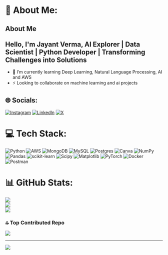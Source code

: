 # 💫 About Me:
## About Me<br><br>Hello, I'm Jayant Verma, AI Explorer | Data Scientist | Python Developer | Transforming Challenges into Solutions
- 🌱 I’m currently learning Deep Learning, Natural Language Processing, AI and AWS 
- ⚡ Looking to collaborate on machine learning and ai projects  


## 🌐 Socials:
[![Instagram](https://img.shields.io/badge/Instagram-%23E4405F.svg?logo=Instagram&logoColor=white)](https://instagram.com/_._.kanhaiya) [![LinkedIn](https://img.shields.io/badge/LinkedIn-%230077B5.svg?logo=linkedin&logoColor=white)](https://linkedin.com/in/jayantverma28) [![X](https://img.shields.io/badge/X-black.svg?logo=X&logoColor=white)](https://x.com/__kanhaiya__) 

# 💻 Tech Stack:
![Python](https://img.shields.io/badge/python-3670A0?style=for-the-badge&logo=python&logoColor=ffdd54) ![AWS](https://img.shields.io/badge/AWS-%23FF9900.svg?style=for-the-badge&logo=amazon-aws&logoColor=white) ![MongoDB](https://img.shields.io/badge/MongoDB-%234ea94b.svg?style=for-the-badge&logo=mongodb&logoColor=white) ![MySQL](https://img.shields.io/badge/mysql-%2300000f.svg?style=for-the-badge&logo=mysql&logoColor=white) ![Postgres](https://img.shields.io/badge/postgres-%23316192.svg?style=for-the-badge&logo=postgresql&logoColor=white) ![Canva](https://img.shields.io/badge/Canva-%2300C4CC.svg?style=for-the-badge&logo=Canva&logoColor=white) ![NumPy](https://img.shields.io/badge/numpy-%23013243.svg?style=for-the-badge&logo=numpy&logoColor=white) ![Pandas](https://img.shields.io/badge/pandas-%23150458.svg?style=for-the-badge&logo=pandas&logoColor=white) ![scikit-learn](https://img.shields.io/badge/scikit--learn-%23F7931E.svg?style=for-the-badge&logo=scikit-learn&logoColor=white) ![Scipy](https://img.shields.io/badge/SciPy-%230C55A5.svg?style=for-the-badge&logo=scipy&logoColor=%white) ![Matplotlib](https://img.shields.io/badge/Matplotlib-%23ffffff.svg?style=for-the-badge&logo=Matplotlib&logoColor=black) ![PyTorch](https://img.shields.io/badge/PyTorch-%23EE4C2C.svg?style=for-the-badge&logo=PyTorch&logoColor=white) ![Docker](https://img.shields.io/badge/docker-%230db7ed.svg?style=for-the-badge&logo=docker&logoColor=white) ![Postman](https://img.shields.io/badge/Postman-FF6C37?style=for-the-badge&logo=postman&logoColor=white)
# 📊 GitHub Stats:
![](https://github-readme-stats.vercel.app/api?username=jayantverma2809&theme=flag-india&hide_border=false&include_all_commits=false&count_private=true)<br/>
![](https://github-readme-streak-stats.herokuapp.com/?user=jayantverma2809&theme=flag-india&hide_border=false)<br/>
![](https://github-readme-stats.vercel.app/api/top-langs/?username=jayantverma2809&theme=flag-india&hide_border=false&include_all_commits=false&count_private=true&layout=compact)

### 🔝 Top Contributed Repo
![](https://github-contributor-stats.vercel.app/api?username=jayantverma2809&limit=5&theme=juicyfresh&combine_all_yearly_contributions=true)

---
[![](https://visitcount.itsvg.in/api?id=jayantverma2809&icon=5&color=3)](https://visitcount.itsvg.in)
